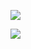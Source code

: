 ![](https://github-readme-stats.vercel.app/api?username=mohsenzad&show_icons=true&count_private=true)

![](https://github-readme-stats.vercel.app/api/top-langs/?username=mohsenzad&layout=compact)
